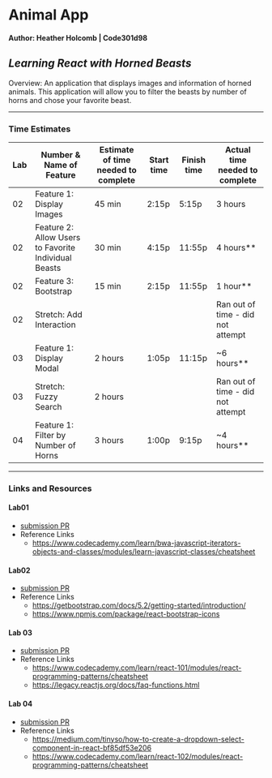 # Animal App

#### Author: Heather Holcomb | Code301d98

## *Learning React with Horned Beasts*

Overview: An application that displays images and information of horned animals. This application will allow you to filter the beasts by number of horns and chose your favorite beast.

***

### Time Estimates

| Lab | Number & Name of Feature | Estimate of time needed to complete | Start time | Finish time | Actual time needed to complete |
| --- | ----------------------- | ----------------------------------- | ---------- | ----------- | ------------------------------ |
| 02  | Feature 1: Display Images | 45 min                              | 2:15p      | 5:15p       | 3 hours                        |
| 02  | Feature 2: Allow Users to Favorite Individual Beasts | 30 min | 4:15p | 11:55p | 4 hours** |
| 02  | Feature 3: Bootstrap | 15 min | 2:15p | 11:55p | 1 hour** |
| 02  | Stretch: Add Interaction |        |            |             | Ran out of time - did not attempt |
| 03  | Feature 1: Display Modal | 2 hours | 1:05p | 11:15p | ~6 hours** |
| 03  | Stretch: Fuzzy Search | 2 hours |          |             | Ran out of time - did not attempt |
| 04  | Feature 1: Filter by Number of Horns | 3 hours | 1:00p | 9:15p | ~4 hours** |


***

### Links and Resources

#### Lab01 
* [submission PR](https://github.com/holcombheather/animal-app/pull/1)
* Reference Links
    * https://www.codecademy.com/learn/bwa-javascript-iterators-objects-and-classes/modules/learn-javascript-classes/cheatsheet 
#### Lab02
* [submission PR](https://github.com/holcombheather/animal-app/pull/4)
* Reference Links
    * https://getbootstrap.com/docs/5.2/getting-started/introduction/
    * https://www.npmjs.com/package/react-bootstrap-icons 
#### Lab 03
* [submission PR](https://github.com/holcombheather/animal-app/pull/7)
* Reference Links
    * https://www.codecademy.com/learn/react-101/modules/react-programming-patterns/cheatsheet 
    * https://legacy.reactjs.org/docs/faq-functions.html 

#### Lab 04
* [submission PR](https://github.com/holcombheather/animal-app/pull/9)
*  Reference Links
    * https://medium.com/tinyso/how-to-create-a-dropdown-select-component-in-react-bf85df53e206
    * https://www.codecademy.com/learn/react-102/modules/react-programming-patterns/cheatsheet 

<!-- ### Lighthouse Accessibility Report Score

* Provide a screenshot of your score after running a Lighthouse Accessibility report.

### Reflections and Comments

* Consider including the answers to your daily journal and submission questions here
* This is also a good place to reflect on the tools and resources used and learned -->